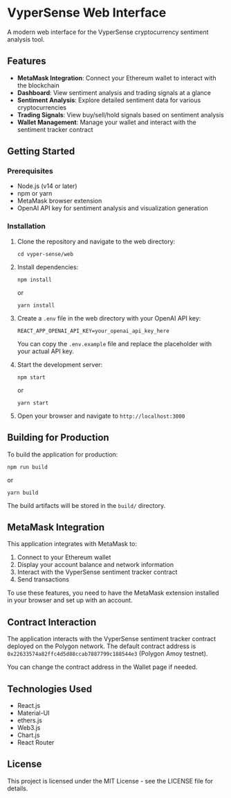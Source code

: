 # VyperSense Web Interface

A modern web interface for the VyperSense cryptocurrency sentiment analysis tool.

## Features

- **MetaMask Integration**: Connect your Ethereum wallet to interact with the blockchain
- **Dashboard**: View sentiment analysis and trading signals at a glance
- **Sentiment Analysis**: Explore detailed sentiment data for various cryptocurrencies
- **Trading Signals**: View buy/sell/hold signals based on sentiment analysis
- **Wallet Management**: Manage your wallet and interact with the sentiment tracker contract

## Getting Started

### Prerequisites

- Node.js (v14 or later)
- npm or yarn
- MetaMask browser extension
- OpenAI API key for sentiment analysis and visualization generation

### Installation

1. Clone the repository and navigate to the web directory:
   ```
   cd vyper-sense/web
   ```

2. Install dependencies:
   ```
   npm install
   ```
   or
   ```
   yarn install
   ```

3. Create a `.env` file in the web directory with your OpenAI API key:
   ```
   REACT_APP_OPENAI_API_KEY=your_openai_api_key_here
   ```
   You can copy the `.env.example` file and replace the placeholder with your actual API key.

4. Start the development server:
   ```
   npm start
   ```
   or
   ```
   yarn start
   ```

5. Open your browser and navigate to `http://localhost:3000`

## Building for Production

To build the application for production:

```
npm run build
```
or
```
yarn build
```

The build artifacts will be stored in the `build/` directory.

## MetaMask Integration

This application integrates with MetaMask to:

1. Connect to your Ethereum wallet
2. Display your account balance and network information
3. Interact with the VyperSense sentiment tracker contract
4. Send transactions

To use these features, you need to have the MetaMask extension installed in your browser and set up with an account.

## Contract Interaction

The application interacts with the VyperSense sentiment tracker contract deployed on the Polygon network. The default contract address is `0x22633574a82ffc4d5d88ccab7887799c188544e3` (Polygon Amoy testnet).

You can change the contract address in the Wallet page if needed.

## Technologies Used

- React.js
- Material-UI
- ethers.js
- Web3.js
- Chart.js
- React Router

## License

This project is licensed under the MIT License - see the LICENSE file for details. 